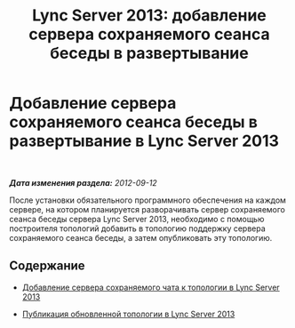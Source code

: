 ﻿---
title: 'Lync Server 2013: добавление сервера сохраняемого сеанса беседы в развертывание'
TOCTitle: Добавление сервера сохраняемого сеанса беседы в развертывание
ms:assetid: 9ddbbcf9-60bf-4b04-92b9-af7ca66e2362
ms:mtpsurl: https://technet.microsoft.com/ru-ru/library/JJ205116(v=OCS.15)
ms:contentKeyID: 49310671
ms.date: 05/19/2016
mtps_version: v=OCS.15
ms.translationtype: HT
---

# Добавление сервера сохраняемого сеанса беседы в развертывание в Lync Server 2013

 

_**Дата изменения раздела:** 2012-09-12_

После установки обязательного программного обеспечения на каждом сервере, на котором планируется разворачивать сервер сохраняемого сеанса беседы сервера Lync Server 2013, необходимо с помощью построителя топологий добавить в топологию поддержку сервера сохраняемого сеанса беседы, а затем опубликовать эту топологию.

## Содержание

  - [Добавление сервера сохраняемого чата к топологии в Lync Server 2013](lync-server-2013-add-persistent-chat-server-to-the-topology.md)

  - [Публикация обновленной топологии в Lync Server 2013](lync-server-2013-publish-the-updated-topology.md)

